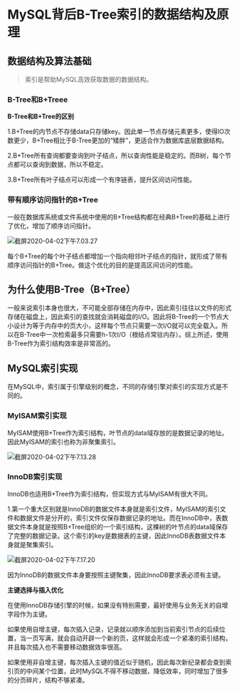 # MySQL背后B-Tree索引的数据结构及原理

## 数据结构及算法基础

> 索引是帮助MySQL高效获取数据的数据结构。

### B-Tree和B+Treee

**B-Tree和B+Tree的区别**

1.B+Tree的内节点不存储data只存储key。因此单一节点存储元素更多，使得IO次数更少，B+Tree相比于B-Tree更加的“矮胖”，更适合作为数据库底层数据结构。

2.B+Tree所有查询都要查询到叶子结点，所以查询性能是稳定的。而B树，每个节点都可以查询到数据，所以不稳定。

3.B+Tree所有叶子结点可以形成一个有序链表，提升区间访问性能。

### 带有顺序访问指针的B+Tree

一般在数据库系统或文件系统中使用的B+Tree结构都在经典B+Tree的基础上进行了优化，增加了顺序访问指针。

![截屏2020-04-02下午7.03.27](/Users/denakira/Desktop/myworkspace/note/SQL/picture/截屏2020-04-02下午7.03.27.png)

每个B+Tree的每个叶子结点都增加一个指向相邻叶子结点的指针，就形成了带有顺序访问指针的B+Tree。做这个优化的目的是提高区间访问的性能。

## 为什么使用B-Tree（B+Tree）

​		一般来说索引本身也很大，不可能全部存储在内存中，因此索引往往以文件的形式存储在磁盘上，因此索引的查找就会消耗磁盘的I/O。因此将B-Tree的一个节点大小设计为等于内存中的页大小，这样每个节点只需要一次I/O就可以完全载入。所以在B-Tree中一次检索最多只需要h-1次I/O（根结点常驻内存）。综上所述，使用B-Tree作为索引结构效率是非常高的。

## MySQL索引实现

在MySQL中，索引属于引擎级别的概念，不同的存储引擎对索引的实现方式是不同的。

### MyISAM索引实现

MyISAM使用B+Tree作为索引结构，叶节点的data域存放的是数据记录的地址。因此MyISAM的索引也称为非聚集索引。

![截屏2020-04-02下午7.13.28](/Users/denakira/Desktop/myworkspace/note/SQL/picture/截屏2020-04-02下午7.13.28.png)



### InnoDB索引实现

InnoDB也适用B+Tree作为索引结构，但实现方式与MyISAM有很大不同。

1.第一个重大区别就是InnoDB的数据文件本身就是索引文件，MyISAM的索引文件和数据文件是分开的，索引文件仅保存数据记录的地址。而在InnoDB中，表数据文件本身就是按照B+Tree组织的一个索引结构，这棵树的叶节点的data域保存了完整的数据记录。这个索引的key是数据表的主键，因此InnoDB表数据文件本身就是聚集索引。

![截屏2020-04-02下午7.17.20](/Users/denakira/Desktop/myworkspace/note/SQL/picture/截屏2020-04-02下午7.17.20.png)

因为InnoDB的数据文件本身要按照主键聚集，因此InnoDB要求表必须有主键。

**主键选择与插入优化**

在使用InnoDB存储引擎的时候，如果没有特别需要，最好使用与业务无关的自增字段作为主键。

如果使用自增主键，每次插入记录，记录就以顺序添加到当前索引节点的后续位置，当一页写满，就会自动开辟一个新的页，这样就会形成一个紧凑的索引结构，并且每次插入也不需要移动数据效率很高。

如果使用非自增主键，每次插入主键的值近似于随机，因此每次新纪录都会查到索引页的中间某个位置，此时MySQL不得不移动数据，降低效率，同时增加了很多的分页碎片，结构不够紧凑。

[参考资料]: http://blog.codinglabs.org/articles/theory-of-mysql-index.html

